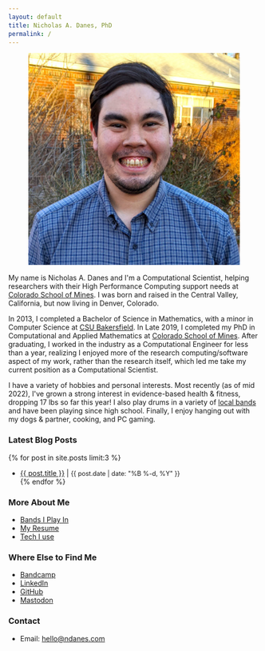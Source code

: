 ```yaml
---
layout: default
title: Nicholas A. Danes, PhD
permalink: /
---
```

<figure>
 <img class="profile" src="/images/me.jpg" alt="Me!">
</figure>

My name is Nicholas A. Danes and I'm a Computational Scientist, helping researchers with their High Performance Computing support needs at [Colorado School of Mines](https://ciarc.mines.edu). I was born and raised in the Central Valley, California, but now living in Denver, Colorado.

In 2013, I completed a Bachelor of Science in Mathematics, with a minor in Computer Science at [CSU Bakersfield](https://csub.edu). In Late 2019, I completed my PhD in Computational and Applied Mathematics at [Colorado School of Mines](https://ams.mines.edu). After graduating, I worked in the industry as a Computational Engineer for less than a year, realizing I enjoyed more of the research computing/software aspect of my work, rather than the research itself, which led me take my current position as a Computational Scientist.

I have a variety of hobbies and personal interests. Most recently (as of mid 2022), I've grown a strong interest in evidence-based health & fitness, dropping 17 lbs so far this year! I also play drums in a variety of [local bands](/bands) and have been playing since high school. Finally, I enjoy hanging out with my dogs & partner, cooking, and PC gaming. 

### Latest Blog Posts
{% for post in site.posts limit:3 %}

* <a href="{{ site.baseurl }}{{ post.url }}">{{ post.title }}</a> | <time style="font-size:90%;" datetime="{{ post.date | date_to_xmlschema }}">{{ post.date | date: "%B %-d, %Y" }}</time>  
{% endfor %}

### More About Me

* [Bands I Play In](/bands)
* [My Resume](/resume)
* [Tech I use](/uses)


### Where Else to Find Me

* [Bandcamp](https://bandcamp.com/danesnick)
* [LinkedIn](https://www.linkedin.com/in/nicholas-danes-phd-a82107237)
* [GitHub](https://github.com/danesnick)
* <a rel="me" href="https://smallcamp.art/@ndanes">Mastodon</a>

### Contact
* Email: [hello@ndanes.com](mailto:&#104;&#101;&#108;&#108;&#111;&#64;&#110;&#100;&#97;&#110;&#101;&#115;&#46;&#99;&#111;&#109;)
